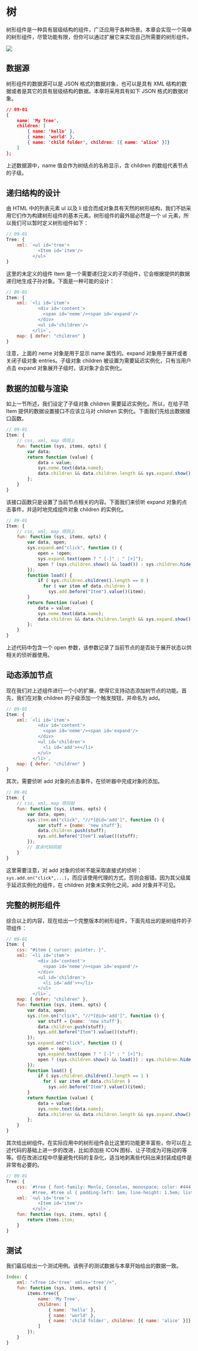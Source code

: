 # 树

树形组件是一种具有层级结构的组件，广泛应用于各种场景。本章会实现一个简单的树形组件，尽管功能有限，但你可以通过扩展它来实现自己所需要的树形组件。

<img src="https://xmlplus.cn/img/tree.png" class="img-responsive"/>

## 数据源

树形组件的数据源可以是 JSON 格式的数据对象，也可以是具有 XML 结构的数据或者是其它的具有层级结构的数据。本章将采用具有如下 JSON 格式的数据对象。

```json
// 09-01
{
    name: 'My Tree',
    children: [
        { name: 'hello' },
        { name: 'world' },
        { name: 'child folder', children: [{ name: 'alice' }]}
    ]
};
```

上述数据源中，name 值会作为树结点的名称显示，含 children 的数组代表节点的子级。

## 递归结构的设计

由 HTML 中的列表元素 ul 以及 li 组合而成对象具有天然的树形结构，我们不妨采用它们作为构建树形组件的基本元素。树形组件的最外层必然是一个 ul 元素，所以我们可以暂时定义树形组件如下：

```js
// 09-01
Tree: {
    xml: `<ul id='tree'>
            <Item id='item'/>
          </ul>`
}
```

这里的未定义的组件 Item 是一个需要递归定义的子项组件，它会根据提供的数据递归地生成子孙对象。下面是一种可能的设计：

```js
// 09-01
Item: {
    xml: `<li id='item'>
            <div id='content'>
              <span id='neme'/><span id='expand'/>
            </div>
            <ul id='children'/>
          </li>`,
    map: { defer: "children" }
}
```

注意，上面的 neme 对象是用于显示 name 属性的。expand 对象用于展开或者关闭子级对象 entries。子级对象 children 被设置为需要延迟实例化，只有当用户点击 expand 对象展开子级时，该对象才会实例化。

## 数据的加载与渲染

如上一节所述，我们设定了子级对象 children 需要延迟实例化。所以，在给子项 Item 提供的数据设置接口不应该立马对 children 实例化。下面我们先给出数据接口函数。

```js
// 09-01
Item: {
    // css, xml, map 项同上
    fun: function (sys, items, opts) {
        var data;
        return function (value) {
            data = value;
            sys.neme.text(data.name);
            data.children && data.children.length && sys.expand.show().text(" [+]");
        };
    }
}
```

该接口函数只是设置了当前节点相关的内容。下面我们来侦听 expand 对象的点击事件，并适时地完成组件对象 children 的实例化。

```js
// 09-01
Item: {
    // css, xml, map 项同上
    fun: function (sys, items, opts) {
        var data, open;
        sys.expand.on("click", function () {
            open = !open;
            sys.expand.text(open ? " [-]" : " [+]");
            open ? (sys.children.show() && load()) : sys.children.hide();
        });
        function load() {
            if ( sys.children.children().length == 0 )
              for ( var item of data.children )
                sys.add.before("Item").value()(item);
        }
        return function (value) {
            data = value;
            sys.neme.text(data.name);
            data.children && data.children.length && sys.expand.show().text(" [+]");
        };
    }
}
```

上述代码中包含一个 open 参数，该参数记录了当前节点的是否处于展开状态以供相关的侦听器使用。

## 动态添加节点

现在我们对上述组件进行一个小的扩展，使得它支持动态添加树节点的功能。首先，我们在对象 children 的子级添加一个触发按钮，并命名为 add。

```js
// 09-01
Item: {
    xml: `<li id='item'>
            <div id='content'>
              <span id='neme'/><span id='expand'/>
            </div>
            <ul id='children'>
              <li id='add'>+</li>
            </ul>
          </li>`,
    map: { defer: "children" }
}
```

其次，需要侦听 add 对象的点击事件，在侦听器中完成对象的添加。

```js
// 09-01
Item: {
    // css, xml, map 项同前
    fun: function (sys, items, opts) {
        var data, open;
        sys.item.on("click", "//*[@id='add']", function () {
            var stuff = {name: 'new stuff'};
            data.children.push(stuff);
            sys.add.before("Item").value()(stuff);
        });
        // 其余代码同前
    }
}
```

这里需要注意，对 add 对象的侦听不能采取直接式的侦听：`sys.add.on("click",...)`，而应该使用代理的方式，否则会报错。因为其父级属于延迟实例化的组件，在 children 对象未实例化之间，add 对象并不可见。

## 完整的树形组件

综合以上的内容，现在给出一个完整版本的树形组件，下面先给出的是树组件的子项组件：

```js
// 09-01
Item: {
    css: "#item { cursor: pointer; }",
    xml: `<li id='item'>
            <div id='content'>
              <span id='neme'/><span id='expand'/>
            </div>
            <ul id='children'>
              <li id='add'>+</li>
            </ul>
          </li>`,
    map: { defer: "children" },
    fun: function (sys, items, opts) {
        var data, open;
        sys.item.on("click", "//*[@id='add']", function () {
            var stuff = {name: 'new stuff'};
            data.children.push(stuff);
            sys.add.before("Item").value()(stuff);
        });
        sys.expand.on("click", function () {
            open = !open;
            sys.expand.text(open ? " [-]" : " [+]");
            open ? (sys.children.show() && load()) : sys.children.hide();
        });
        function load() {
            if ( sys.children.children().length == 1 )
              for ( var item of data.children )
                sys.add.before("Item").value()(item);
        }
        return function (value) {
            data = value;
            sys.neme.text(data.name);
            data.children && data.children.length && sys.expand.show().text(" [+]");
        };
    }
}
```

其次给出树组件。在实际应用中的树形组件会比这里的功能更丰富些，你可以在上述代码的基础上进一步的改进，比如添加些 ICON 图标、让子项成为可拖动的等等。但在改进过程中尽量避免代码的复杂化，适当地剥离些代码出来封装成组件是非常有必要的。

```js
// 09-01
Tree: {
    css: `#tree { font-family: Menlo, Consolas, monospace; color: #444; }
          #tree, #tree ul { padding-left: 1em; line-height: 1.5em; list-style-type: dot; }`,
    xml: `<ul id='tree'>
            <Item id='item'/>
          </ul>`,
    fun: function (sys, items, opts) {
        return items.item;
    }
}
```

## 测试

我们最后给出一个测试用例。该例子的测试数据与本章开始给出的数据一致。

```js
Index: {
    xml: "<Tree id='tree' xmlns='tree'/>",
    fun: function (sys, items, opts) {
        items.tree({
            name: 'My Tree',
            children: [
                { name: 'hello' },
                { name: 'world' },
                { name: 'child folder', children: [{ name: 'alice' }]}
            ]
        });
    }
}
```